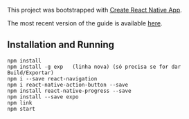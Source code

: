 ﻿This project was bootstrapped with [Create React Native App](https://github.com/react-community/create-react-native-app).

The most recent version of the guide is available [here](https://github.com/react-community/create-react-native-app/blob/master/react-native-scripts/template/README.md).

## Installation and Running
```
npm install
npm install -g exp   (linha nova) (só precisa se for dar Build/Exportar)
npm i --save react-navigation
npm i react-native-action-button --save
npm install react-native-progress --save
npm install --save expo
npm link
npm start
```
